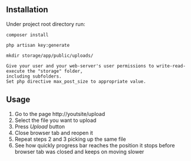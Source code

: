 ## Installation

Under project root directory run:

```
composer install

php artisan key:generate

mkdir storage/app/public/uploads/

Give your user and your web-server's user permissions to write-read-execute the "storage" folder,
including subfolders.
Set php directive max_post_size to appropriate value.

```

## Usage

1. Go to the page http://youtsite/upload
2. Select the file you want to upload
3. Press *Upload* button
4. Close browser tab and reopen it
5. Repeat steps 2 and 3 picking up the same file
6. See how quickly progress bar reaches the position it stops before browser tab was closed and keeps on moving slower
